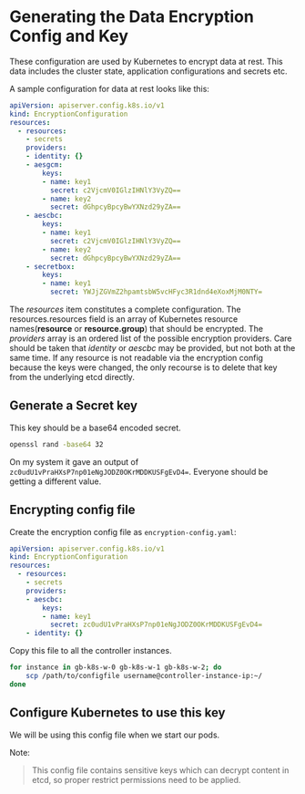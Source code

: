 # Generating the Data Encryption Config and Key
These configuration are used by Kubernetes to encrypt data at rest. This data includes the cluster state, application configurations and secrets etc.

A sample configuration for data at rest looks like this:
``` yaml
apiVersion: apiserver.config.k8s.io/v1
kind: EncryptionConfiguration
resources:
  - resources:
    - secrets
    providers:
    - identity: {}
    - aesgcm:
        keys:
        - name: key1
          secret: c2VjcmV0IGlzIHNlY3VyZQ==
        - name: key2
          secret: dGhpcyBpcyBwYXNzd29yZA==
    - aescbc:
        keys:
        - name: key1
          secret: c2VjcmV0IGlzIHNlY3VyZQ==
        - name: key2
          secret: dGhpcyBpcyBwYXNzd29yZA==
    - secretbox:
        keys:
        - name: key1
          secret: YWJjZGVmZ2hpamtsbW5vcHFyc3R1dnd4eXoxMjM0NTY=
``` 
The _resources_ item constitutes a complete configuration. The resources.resources field is an array of Kubernetes resource names(**resource** or **resource.group**) that should be encrypted. The _providers_ array is an ordered list of the possible encryption providers. Care should be taken that _identity_ or _aescbc_ may be provided, but not both at the same time. If any resource is not readable via the encryption config because the keys were changed, the only recourse is to delete that key from the underlying etcd directly.

## Generate a Secret key
This key should be a base64 encoded secret.
``` bash
openssl rand -base64 32
```
On my system it gave an output of ``` zc0udU1vPraHXsP7np01eNgJODZ0OKrMDDKUSFgEvD4= ```. Everyone should be getting a different value.

## Encrypting config file
Create the encryption config file as ```encryption-config.yaml```:
``` yaml
apiVersion: apiserver.config.k8s.io/v1
kind: EncryptionConfiguration
resources:
  - resources:
    - secrets
    providers:
    - aescbc:
        keys:
        - name: key1
          secret: zc0udU1vPraHXsP7np01eNgJODZ0OKrMDDKUSFgEvD4=
    - identity: {}
```
Copy this file to all the controller instances.
``` bash
for instance in gb-k8s-w-0 gb-k8s-w-1 gb-k8s-w-2; do
    scp /path/to/configfile username@controller-instance-ip:~/
done
```

## Configure Kubernetes to use this key
We will be using this config file when we start our pods.

Note:
> This config file contains sensitive keys which can decrypt content in etcd, so proper restrict permissions need to be applied.